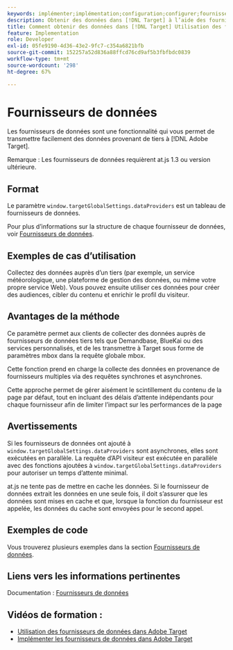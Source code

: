 ```yaml
---
keywords: implémenter;implémentation;configuration;configurer;fournisseurs de données
description: Obtenir des données dans [!DNL Target] à l’aide des fournisseurs de données.
title: Comment obtenir des données dans [!DNL Target] Utilisation des fournisseurs de données ?
feature: Implementation
role: Developer
exl-id: 05fe9190-4d36-43e2-9fc7-c354a6821bfb
source-git-commit: 152257a52d836a88ffcd76cd9af5b3fbfbdc0839
workflow-type: tm+mt
source-wordcount: '298'
ht-degree: 67%

---
```


# Fournisseurs de données

Les fournisseurs de données sont une fonctionnalité qui vous permet de transmettre facilement des données provenant de tiers à [!DNL Adobe Target].

Remarque : Les fournisseurs de données requièrent at.js 1.3 ou version ultérieure.

## Format

Le paramètre `window.targetGlobalSettings.dataProviders` est un tableau de fournisseurs de données.

Pour plus d’informations sur la structure de chaque fournisseur de données, voir [Fournisseurs de données](/help/main/c-implementing-target/c-implementing-target-for-client-side-web/targetgobalsettings.md#data-providers).

## Exemples de cas d’utilisation

Collectez des données auprès d’un tiers (par exemple, un service météorologique, une plateforme de gestion des données, ou même votre propre service Web). Vous pouvez ensuite utiliser ces données pour créer des audiences, cibler du contenu et enrichir le profil du visiteur.

## Avantages de la méthode

Ce paramètre permet aux clients de collecter des données auprès de fournisseurs de données tiers tels que Demandbase, BlueKai ou des services personnalisés, et de les transmettre à Target sous forme de paramètres mbox dans la requête globale mbox.

Cette fonction prend en charge la collecte des données en provenance de fournisseurs multiples via des requêtes synchrones et asynchrones.

Cette approche permet de gérer aisément le scintillement du contenu de la page par défaut, tout en incluant des délais d’attente indépendants pour chaque fournisseur afin de limiter l’impact sur les performances de la page

## Avertissements

Si les fournisseurs de données ont ajouté à `window.targetGlobalSettings.dataProviders` sont asynchrones, elles sont exécutées en parallèle. La requête d’API visiteur est exécutée en parallèle avec des fonctions ajoutées à `window.targetGlobalSettings.dataProviders` pour autoriser un temps d’attente minimal.

at.js ne tente pas de mettre en cache les données. Si le fournisseur de données extrait les données en une seule fois, il doit s’assurer que les données sont mises en cache et que, lorsque la fonction du fournisseur est appelée, les données du cache sont envoyées pour le second appel.

## Exemples de code

Vous trouverez plusieurs exemples dans la section [Fournisseurs de données](/help/main/c-implementing-target/c-implementing-target-for-client-side-web/targetgobalsettings.md#data-providers).

## Liens vers les informations pertinentes

Documentation : [Fournisseurs de données](/help/main/c-implementing-target/c-implementing-target-for-client-side-web/targetgobalsettings.md#data-providers)

## Vidéos de formation :

* [Utilisation des fournisseurs de données dans Adobe Target](https://helpx.adobe.com/fr/target/kt/using/dataProviders-atjs-feature-video-use.html)
* [Implémenter les fournisseurs de données dans Adobe Target](https://helpx.adobe.com/fr/target/kt/using/dataProviders-atjs-technical-video-implement.html)
